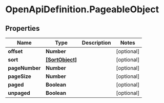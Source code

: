 # OpenApiDefinition.PageableObject

## Properties

Name | Type | Description | Notes
------------ | ------------- | ------------- | -------------
**offset** | **Number** |  | [optional] 
**sort** | [**[SortObject]**](SortObject.md) |  | [optional] 
**pageNumber** | **Number** |  | [optional] 
**pageSize** | **Number** |  | [optional] 
**paged** | **Boolean** |  | [optional] 
**unpaged** | **Boolean** |  | [optional] 


